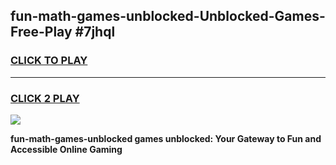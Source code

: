 
## fun-math-games-unblocked-Unblocked-Games-Free-Play #7jhql
<h3>
<a href="https://us.freeplayer.one?title=fun-math-games-unblocked&ref=9M">CLICK TO PLAY</a></h3>
<hr>

<h3>
<a href="https://us.freeplayer.one?title=fun-math-games-unblocked&ref=9M">CLICK 2 PLAY</a>
  
</h3>

<a href="https://us.freeplayer.one?title=fun-math-games-unblocked&ref=9M"><img src="https://clearcache.store/games.png"></a>


**fun-math-games-unblocked games unblocked: Your Gateway to Fun and Accessible Online Gaming**
